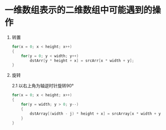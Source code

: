# 一维数组表示的二维数组中可能遇到的操作

1. 转置

   ```c#
   for(x = 0; x < height; x++)
   {
       for(y = 0; y < width; y++)
           dstArr[y * height + x] = srcArr[x * width + y];
   }
   ```

   

2. 旋转

   2.1 以右上角为轴逆时针旋转90°

   ```c#
   for(x = 0; x < height; x++)
   {
       for(y = width; y > 0; y--)
       {
           dstArray[(width - j) * height + x] = srcArray[x * width + y-1];
       }
   }
   ```

   